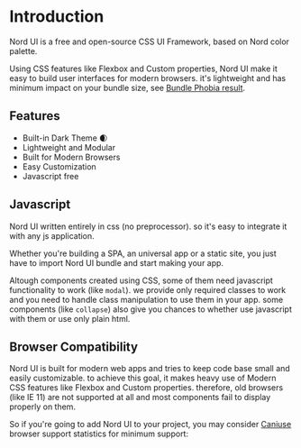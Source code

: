 # Introduction

Nord UI is a free and open-source CSS UI Framework, based on Nord color palette.

Using CSS features like Flexbox and Custom properties, Nord UI make it easy to build user interfaces for modern browsers.
it's lightweight and has minimum impact on your bundle size, see [Bundle Phobia result](https://bundlephobia.com/result?p=nord-ui).

## Features

- Built-in Dark Theme :waxing_crescent_moon:
- Lightweight and Modular
- Built for Modern Browsers
- Easy Customization
- Javascript free


## Javascript

Nord UI written entirely in css (no preprocessor). so it's easy to integrate it with any js application.

Whether you're building a SPA, an universal app or a static site, you just have to import Nord UI bundle and start making your app.

Altough components created using CSS, some of them need javascript functionality to work (like `modal`). we provide only required classes to work and you need to handle class manipulation to use them in your app. some components (like `collapse`) also give you chances to whether use javascript with them or use only plain html.

## Browser Compatibility

Nord UI is built for modern web apps and tries to keep code base small and easily customizable. to achieve this goal, it makes heavy use of Modern CSS features like Flexbox and Custom properties. therefore, old browsers (like IE 11) are not supported at all and most components fail to display properly on them.

So if you're going to add Nord UI to your project, you may consider [Caniuse]() browser support statistics for minimum support:


